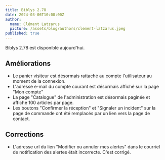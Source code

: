 ```yaml
---
title: Biblys 2.78
date: 2024-03-06T10:00:00Z
author:
  name: Clément Latzarus
  picture: /assets/blog/authors/clement-latzarus.jpeg
published: true
---
```


Biblys 2.78 est disponible aujourd'hui.

## Améliorations

- Le panier visiteur est désormais rattaché au compte l'utilisateur au moment de
  la connexion.
- L'adresse e-mail du compte courant est désormais affiché sur la page "Mon
  compte"
- La page "Catalogue" de l'administration est désormais paginée et affiche 100
  articles par page.
- Les boutons "Confirmer la réception" et "Signaler un incident" sur la page
  de commande ont été remplacés par un lien vers la page de contact.

## Corrections

- L'adresse url du lien "Modifier ou annuler mes alertes" dans le courriel de
  notification des alertes était incorrecte. C'est corrigé.

